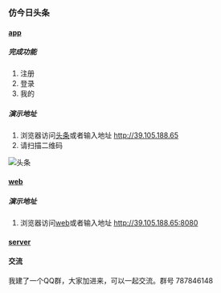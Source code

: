 ### 仿今日头条

#### [app](https://github.com/jiechud/toutiao/tree/master/app)

##### 完成功能
1. 注册
2. 登录
3. 我的

##### 演示地址
1. 浏览器访问[头条](http://39.105.188.65)或者输入地址 http://39.105.188.65
2. 请扫描二维码

![头条](https://github.com/jiechud/toutiao/blob/master/app/resource/ip.png)


#### [web](https://github.com/jiechud/toutiao/tree/master/web)

##### 演示地址
1. 浏览器访问[web](http://39.105.188.65:8080)或者输入地址 http://39.105.188.65:8080



#### [server](https://github.com/jiechud/toutiao/tree/master/server)



#### 交流

我建了一个QQ群，大家加进来，可以一起交流。群号 787846148


